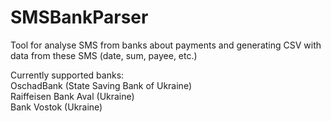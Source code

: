 # SMSBankParser

Tool for analyse SMS from banks about payments and generating CSV with data from these SMS (date, sum, payee, etc.)

Currently supported banks:  
OschadBank (State Saving Bank of Ukraine)  
Raiffeisen Bank Aval (Ukraine)  
Bank Vostok (Ukraine)  